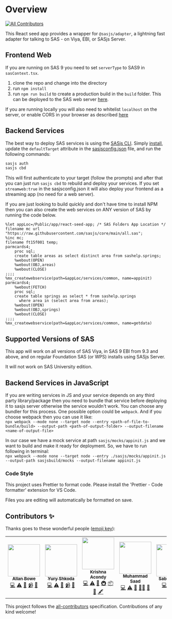 # Overview

<!-- ALL-CONTRIBUTORS-BADGE:START - Do not remove or modify this section -->

[![All Contributors](https://img.shields.io/badge/all_contributors-7-orange.svg?style=flat-square)](#contributors-)

<!-- ALL-CONTRIBUTORS-BADGE:END -->

This React seed app provides a wrapper for `@sasjs/adapter`, a lightning fast adapter for talking to SAS - on Viya, EBI, or SASjs Server.

## Frontend Web

If you are running on SAS 9 you need to set `serverType` to SAS9 in `sasContext.tsx`.

1. clone the repo and change into the directory
2. run `npm install`
3. run `npm run build` to create a production build in the `build` folder. This can be deployed to the SAS web server [here](https://sasjs.io/frontend-deployment/).

If you are running locally you will also need to whitelist `localhost` on the server, or enable CORS in your browser as described [here](https://sasjs.io/cors)

## Backend Services

The best way to deploy SAS services is using the [SASjs CLI](https://cli.sasjs.io). Simply [install](https://cli.sasjs.io/installation/), update the `defaultTarget` attribute in the [sasjsconfig.json](https://github.com/sasjs/react-seed-app/blob/main/sasjs/sasjsconfig.json) file, and run the following commands:

```bash
sasjs auth
sasjs cbd
```

This will first authenticate to your target (follow the prompts) and after that you can just run `sasjs cbd` to rebuild and deploy your services. If you set `streamweb:true` in the sasjsconfig.json it will also deploy your frontend as a streaming app (no need for a web server).

If you are just looking to build quickly and don't have time to install NPM then you can also create the web services on ANY version of SAS by running the code below.

```sas
%let appLoc=/Public/app/react-seed-app; /* SAS Folders App Location */
filename mc url "https://raw.githubusercontent.com/sasjs/core/main/all.sas";
%inc mc;
filename ft15f001 temp;
parmcards4;
    proc sql;
    create table areas as select distinct area from sashelp.springs;
    %webout(OPEN)
    %webout(OBJ,areas)
    %webout(CLOSE)
;;;;
%mx_createwebservice(path=&appLoc/services/common, name=appinit)
parmcards4;
    %webout(FETCH)
    proc sql;
    create table springs as select * from sashelp.springs
      where area in (select area from areas);
    %webout(OPEN)
    %webout(OBJ,springs)
    %webout(CLOSE)
;;;;
%mx_createwebservice(path=&appLoc/services/common, name=getdata)
```

## Supported Versions of SAS

This app will work on all versions of SAS Viya, in SAS 9 EBI from 9.3 and above, and on regular Foundation SAS (or WPS) installs using SASjs Server.

It will not work on SAS University edition.

## Backend Services in JavaScript

If you are writing services in JS and your service depends on any third party library/package then you need to bundle that service before deploying it to sasjs server otherwise the service wouldn't work. You can choose any bundler for this process. One possible option could be `webpack`. And if you choose webpack then you can use it like:<br/>
`npx webpack --mode none --target node --entry <path-of-file-to-bundle/build> --output-path <path-of-output-folder> --output-filename <name-of-output-file>`
<br/>

In our case we have a mock service at path `sasjs/mocks/appinit.js` and we want to build and make it ready for deployment. So, we have to run following in terminal:<br/>
`npx webpack --mode none --target node --entry ./sasjs/mocks/appinit.js --output-path sasjsbuild/mocks --output-filename appinit.js`

### Code Style

This project uses Prettier to format code.
Please install the 'Prettier - Code formatter' extension for VS Code.

Files you are editing will automatically be formatted on save.

## Contributors ✨

Thanks goes to these wonderful people ([emoji key](https://allcontributors.org/docs/en/emoji-key)):

<!-- ALL-CONTRIBUTORS-LIST:START - Do not remove or modify this section -->
<!-- prettier-ignore-start -->
<!-- markdownlint-disable -->
<table>
  <tr>
    <td align="center"><a href="https://github.com/allanbowe"><img src="https://avatars.githubusercontent.com/u/4420615?v=4?s=100" width="100px;" alt=""/><br /><sub><b>Allan Bowe</b></sub></a><br /><a href="https://github.com/sasjs/react-seed-app/commits?author=allanbowe" title="Code">💻</a> <a href="https://github.com/sasjs/react-seed-app/commits?author=allanbowe" title="Tests">⚠️</a> <a href="https://github.com/sasjs/react-seed-app/pulls?q=is%3Apr+reviewed-by%3Aallanbowe" title="Reviewed Pull Requests">👀</a> <a href="#video-allanbowe" title="Videos">📹</a> <a href="https://github.com/sasjs/react-seed-app/commits?author=allanbowe" title="Documentation">📖</a></td>
    <td align="center"><a href="https://www.erudicat.com/"><img src="https://avatars.githubusercontent.com/u/25773492?v=4?s=100" width="100px;" alt=""/><br /><sub><b>Yury Shkoda</b></sub></a><br /><a href="https://github.com/sasjs/react-seed-app/commits?author=YuryShkoda" title="Code">💻</a> <a href="https://github.com/sasjs/react-seed-app/commits?author=YuryShkoda" title="Tests">⚠️</a> <a href="#projectManagement-YuryShkoda" title="Project Management">📆</a> <a href="#video-YuryShkoda" title="Videos">📹</a> <a href="https://github.com/sasjs/react-seed-app/commits?author=YuryShkoda" title="Documentation">📖</a></td>
    <td align="center"><a href="https://krishna-acondy.io/"><img src="https://avatars.githubusercontent.com/u/2980428?v=4?s=100" width="100px;" alt=""/><br /><sub><b>Krishna Acondy</b></sub></a><br /><a href="https://github.com/sasjs/react-seed-app/commits?author=krishna-acondy" title="Code">💻</a> <a href="https://github.com/sasjs/react-seed-app/commits?author=krishna-acondy" title="Tests">⚠️</a> <a href="https://github.com/sasjs/react-seed-app/pulls?q=is%3Apr+reviewed-by%3Akrishna-acondy" title="Reviewed Pull Requests">👀</a> <a href="#infra-krishna-acondy" title="Infrastructure (Hosting, Build-Tools, etc)">🚇</a> <a href="#platform-krishna-acondy" title="Packaging/porting to new platform">📦</a> <a href="#maintenance-krishna-acondy" title="Maintenance">🚧</a> <a href="#content-krishna-acondy" title="Content">🖋</a></td>
    <td align="center"><a href="https://github.com/saadjutt01"><img src="https://avatars.githubusercontent.com/u/8914650?v=4?s=100" width="100px;" alt=""/><br /><sub><b>Muhammad Saad </b></sub></a><br /><a href="https://github.com/sasjs/react-seed-app/commits?author=saadjutt01" title="Code">💻</a> <a href="https://github.com/sasjs/react-seed-app/commits?author=saadjutt01" title="Tests">⚠️</a> <a href="https://github.com/sasjs/react-seed-app/pulls?q=is%3Apr+reviewed-by%3Asaadjutt01" title="Reviewed Pull Requests">👀</a> <a href="#mentoring-saadjutt01" title="Mentoring">🧑‍🏫</a> <a href="https://github.com/sasjs/react-seed-app/commits?author=saadjutt01" title="Documentation">📖</a></td>
    <td align="center"><a href="https://github.com/sabhas"><img src="https://avatars.githubusercontent.com/u/82647447?v=4?s=100" width="100px;" alt=""/><br /><sub><b>Sabir Hassan</b></sub></a><br /><a href="https://github.com/sasjs/react-seed-app/commits?author=sabhas" title="Code">💻</a> <a href="https://github.com/sasjs/react-seed-app/commits?author=sabhas" title="Tests">⚠️</a> <a href="https://github.com/sasjs/react-seed-app/pulls?q=is%3Apr+reviewed-by%3Asabhas" title="Reviewed Pull Requests">👀</a> <a href="#ideas-sabhas" title="Ideas, Planning, & Feedback">🤔</a></td>
    <td align="center"><a href="https://github.com/medjedovicm"><img src="https://avatars.githubusercontent.com/u/18329105?v=4?s=100" width="100px;" alt=""/><br /><sub><b>Mihajlo Medjedovic</b></sub></a><br /><a href="https://github.com/sasjs/react-seed-app/commits?author=medjedovicm" title="Code">💻</a> <a href="https://github.com/sasjs/react-seed-app/commits?author=medjedovicm" title="Tests">⚠️</a> <a href="https://github.com/sasjs/react-seed-app/pulls?q=is%3Apr+reviewed-by%3Amedjedovicm" title="Reviewed Pull Requests">👀</a> <a href="#infra-medjedovicm" title="Infrastructure (Hosting, Build-Tools, etc)">🚇</a></td>
    <td align="center"><a href="https://github.com/VladislavParhomchik"><img src="https://avatars.githubusercontent.com/u/83717836?v=4?s=100" width="100px;" alt=""/><br /><sub><b>Vladislav Parhomchik</b></sub></a><br /><a href="https://github.com/sasjs/react-seed-app/commits?author=VladislavParhomchik" title="Tests">⚠️</a> <a href="https://github.com/sasjs/react-seed-app/pulls?q=is%3Apr+reviewed-by%3AVladislavParhomchik" title="Reviewed Pull Requests">👀</a></td>
  </tr>
</table>

<!-- markdownlint-restore -->
<!-- prettier-ignore-end -->

<!-- ALL-CONTRIBUTORS-LIST:END -->

This project follows the [all-contributors](https://github.com/all-contributors/all-contributors) specification. Contributions of any kind welcome!
